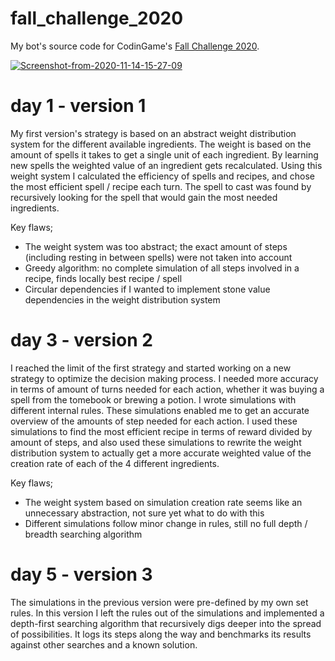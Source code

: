 # fall_challenge_2020
My bot's source code for CodinGame's [Fall Challenge 2020](https://www.codingame.com/contests/fall-challenge-2020).

<a href="https://ibb.co/Wpckr89"><img src="https://i.ibb.co/YTtc5n9/Screenshot-from-2020-11-14-15-27-09.png" alt="Screenshot-from-2020-11-14-15-27-09" border="0"></a>

# day 1 - version 1
<p>
My first version's strategy is based on an abstract weight distribution system for the different available ingredients.
The weight is based on the amount of spells it takes to get a single unit of each ingredient.
By learning new spells the weighted value of an ingredient gets recalculated.
Using this weight system I calculated the efficiency of spells and recipes, and chose the most efficient spell / recipe each turn.
The spell to cast was found by recursively looking for the spell that would gain the most needed ingredients. </p>

Key flaws; <br>

- The weight system was too abstract; the exact amount of steps (including resting in between spells) were not taken into account
- Greedy algorithm: no complete simulation of all steps involved in a recipe, finds locally best recipe / spell
- Circular dependencies if I wanted to implement stone value dependencies in the weight distribution system

# day 3 - version 2

<p>
I reached the limit of the first strategy and started working on a new strategy to optimize the decision making process. I needed more accuracy in terms of amount of turns needed for each action, whether it was buying a spell from the tomebook or brewing a potion. I wrote simulations with different internal rules. These simulations enabled me to get an accurate overview of the amounts of step needed for each action. I used these simulations to find the most efficient recipe in terms of reward divided by amount of steps, and also used these simulations to rewrite the weight distribution system to actually get a more accurate weighted value of the creation rate of each of the 4 different ingredients. </p>

Key flaws; <br>

- The weight system based on simulation creation rate seems like an unnecessary abstraction, not sure yet what to do with this
- Different simulations follow minor change in rules, still no full depth / breadth searching algorithm

# day 5 - version 3

<p>
The simulations in the previous version were pre-defined by my own set rules. In this version I left the rules out of the simulations and implemented a depth-first searching algorithm that recursively digs deeper into the spread of possibilities. It logs its steps along the way and benchmarks its results against other searches and a known solution. </p>
